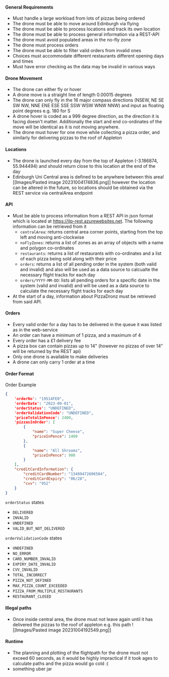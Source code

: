 #### General Requirements
- Must handle a large workload from lots of pizzas being ordered
- The drone must be able to move around Edinburgh via flying
- The drone must be able to process locations and track its own location
- The drone must be able to process general information via a REST-API
- The drone must avoid populated areas in the no-fly zone
- The drone must process orders
- The drone must be able to filter valid orders from invalid ones
- Choices must accommodate different restaurants different opening days and times
- Must have error checking as the data may be invalid in various ways

#### Drone Movement
- The drone can either fly or hover
- A drone move is a straight line of length 0.00015 degrees
- The drone can only fly in the 16 major compass directions (NSEW, NE SE SW NW, NNE ENE ESE SSE SSW WSW WNW NNW) and input as floating point degrees e.g. 180 for S
- A drone hover is coded as a 999 degree direction, as the direction it is facing doesn't matter. Additionally the start and end co-ordinates of the move will be identical as it is not moving anywhere.
- The drone must hover for one move while collecting a pizza order, and similarly for delivering pizzas to the roof of Appleton
#### Locations
- The drone is launched every day from the top of Appleton (-3.186874, 55.944494) and should return close to this location at the end of the day
- Edinburgh Uni Central area is defined to be anywhere between this area![[Images/Pasted image 20231004174836.png]] however the location can be altered in the future, so locations should be obtained via the REST service via centralArea endpoint
#### API
- Must be able to process information from a REST API in json format which is located at https://ilp-rest.azurewebsites.net. The following information can be retrieved from it
	- `centralArea`: returns central area corner points, starting from the top left and moving anti-clockwise
	- `noFlyZones`: returns a list of zones as an array of objects with a name and polygon co-ordinates
	- `restaurants`: returns a list of restaurants with co-ordinates and a list of each pizza being sold along with their price
	- `orders`: returns a list of all pending order in the system (both valid and invalid) and also will be used as a data source to calcualte the necessary flight tracks for each day
	- `orders/YYYY-MM-DD`: lists all pending orders for a specific date in the system (valid and invalid) and will be used as a data source to calculate the necessary flight tracks for each day
- At the start of a day, information about PizzaDronz must be retrieved from said API.
#### Orders
- Every valid order for a day has to be delivered in the queue it was listed as in the web-service
- An order can have a minimum of 1 pizza, and a maximum of 4
- Every order has a £1 delivery fee
- A pizza box can contain pizzas up to 14" (however no pizzas of over 14" will be returned by the REST api)
- Only one drone is available to make deliveries
- A drone can only carry 1 order at a time

#### Order Format
Order Example
```json
{
	'orderNo': "19514FE0",
	'orderDate': "2023-09-01",
	'orderStatus': "UNDEFINED",
	'orderValidationCode': "UNDEFINED",
	'priceTotalInPence': 2400,
	'pizzasInOrder': [
		{
			"name": "Super Cheese",
			"priceInPence": 1400
		},
		{
			"name": "All Shrooms",
			"priceInPence": 900
		}
	],
	"creditCardInformation": {
		"creditCardNumber": "13499472696504",
		"creditCardExpiry": "06/28",
		"cvv": "952"
	}
}
```

`orderStatus` states
- `DELIVERED`
- `INVALID`
- `UNDEFINED`
- `VALID_BUT_NOT_DELIVERED`

`orderValidationCode` states
- `UNDEFINED`
- `NO_ERROR`
- `CARD_NUMBER_INVALID`
- `EXPIRY_DATE_INVALID`
- `CVV_INVALID`
- `TOTAL_INCORRECT`
- `PIZZA_NOT_DEFINED`
- `MAX_PIZZA_COUNT_EXCEEDED`
- `PIZZA_FROM_MULTIPLE_RESTAURANTS`
- `RESTAURANT_CLOSED`

#### Illegal paths
- Once inside central area, the drone must not leave again until it has delivered the pizzas to the roof of appleton e.g. this path ![[Images/Pasted image 20231004192549.png]]

#### Runtime
- The planning and plotting of the flightpath for the drone must not exceed 60 seconds, as it would be highly impractical if it took ages to calculate paths and the pizza would go cold :(
- something uber jar
